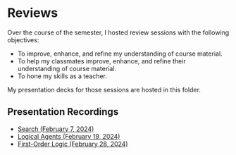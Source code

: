 # Reviews

Over the course of the semester, I hosted review sessions with the following objectives:

- To improve, enhance, and refine my understanding of course material.
- To help my classmates improve, enhance, and refine their understanding of course material.
- To hone my skills as a teacher.

My presentation decks for those sessions are hosted in this folder.

## Presentation Recordings

- [Search (February 7, 2024)](https://youtu.be/UskX44mP_RU)
- [Logical Agents (February 19, 2024)](https://youtu.be/etZ1u3LykeM)
- [First-Order Logic (February 28, 2024)](https://youtu.be/youXVsgDgJs)
